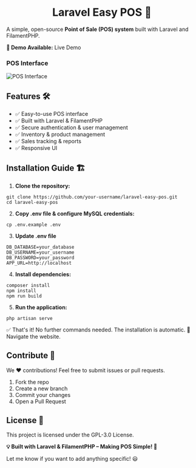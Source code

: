 <p align="center">
    <h1 align="center">Laravel Easy POS 🎉</h1>
</p>

A simple, open-source **Point of Sale (POS) system** built with Laravel and FilamentPHP.


**🚀 Demo Available:** Live Demo


### **POS Interface**  
![POS Interface](https://raw.githubusercontent.com/arshidkv12/laravel-easy-pos/main/laravel-easy-pos.png)  

## Features 🛠️
- ✅ Easy-to-use POS interface
- ✅ Built with Laravel & FilamentPHP
- ✅ Secure authentication & user management
- ✅ Inventory & product management
- ✅ Sales tracking & reports
- ✅ Responsive UI

## Installation Guide 🏗️

1. **Clone the repository:**

```shell
git clone https://github.com/your-username/laravel-easy-pos.git
cd laravel-easy-pos

```
2. **Copy .env file & configure MySQL credentials:**

```shell
cp .env.example .env

```

3. **Update .env file**

```shell
DB_DATABASE=your_database
DB_USERNAME=your_username
DB_PASSWORD=your_password
APP_URL=http://localhost

```

4. **Install dependencies:**

```shell
composer install
npm install
npm run build
```

5. **Run the application:**

```shell
php artisan serve
```

✅ That's it! No further commands needed. The installation is automatic. 🎉 
Navigate the website. 


## Contribute 🤝
We ❤️ contributions! Feel free to submit issues or pull requests.

1. Fork the repo
2. Create a new branch
3. Commit your changes
4. Open a Pull Request
 

## License 📜
This project is licensed under the GPL-3.0 License.


**💡 Built with Laravel & FilamentPHP – Making POS Simple! 🚀**

Let me know if you want to add anything specific! 😃
